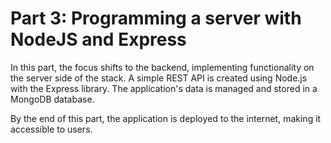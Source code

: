 # Part 3: Programming a server with NodeJS and Express

In this part, the focus shifts to the backend, implementing functionality on the server side of the stack. A simple REST API is created using Node.js with the Express library. The application's data is managed and stored in a MongoDB database.

By the end of this part, the application is deployed to the internet, making it accessible to users.
